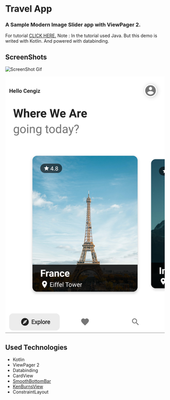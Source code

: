 
# Travel App

### A Sample  Modern Image Slider app with ViewPager 2.

For tutorial  [CLICK HERE.](https://www.youtube.com/watch?v=cOj4CuIHU1E) 
Note : In the tutorial  used Java. But this demo is writed with Kotlin. And powered with databinding. 

## ScreenShots


![ScreenShot Gif](https://github.com/cengiztoru/Modern-Image-Slider-With-ViewPager2/blob/master/assets/slider.gif?raw=true)

![ ScreenShot ](https://raw.githubusercontent.com/cengiztoru/Modern-Image-Slider-With-ViewPager2/master/assets/screenshot.png)

## Used Technologies 

* Kotlin
* ViewPager 2
* Databinding
* CardView
* [SmoothBottomBar](https://github.com/ibrahimsn98/SmoothBottomBar)
* [KenBurnsView](https://github.com/flavioarfaria/KenBurnsView)
* ConstraintLayout
